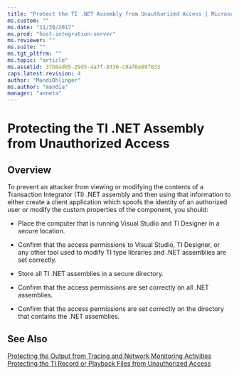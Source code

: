 ```yaml
---
title: "Protect the TI .NET Assembly from Unauthorized Access | Microsoft Docs"
ms.custom: ""
ms.date: "11/30/2017"
ms.prod: "host-integration-server"
ms.reviewer: ""
ms.suite: ""
ms.tgt_pltfrm: ""
ms.topic: "article"
ms.assetid: 37b0ad05-29d5-4a7f-8336-c9af6e89f033
caps.latest.revision: 4
author: "MandiOhlinger"
ms.author: "mandia"
manager: "anneta"
---
```

# Protecting the TI .NET Assembly from Unauthorized Access

## Overview
To prevent an attacker from viewing or modifying the contents of a Transaction Integrator (TI) .NET assembly and then using that information to either create a client application which spoofs the identity of an authorized user or modify the custom properties of the component, you should:  
  
-   Place the computer that is running Visual Studio and TI Designer in a secure location.  
  
-   Confirm that the access permissions to Visual Studio, TI Designer, or any other tool used to modify TI type libraries and .NET assemblies are set correctly.  
  
-   Store all TI .NET assemblies in a secure directory.  
  
-   Confirm that the access permissions are set correctly on all .NET assemblies.  
  
-   Confirm that the access permissions are set correctly on the directory that contains the .NET assemblies.  
  
## See Also  
 [Protecting the Output from Tracing and Network Monitoring Activities](../core/protecting-the-output-from-tracing-and-network-monitoring-activities2.md)   
 [Protecting the TI Record or Playback Files from Unauthorized Access](../core/protecting-the-ti-record-or-playback-files-from-unauthorized-access1.md)   